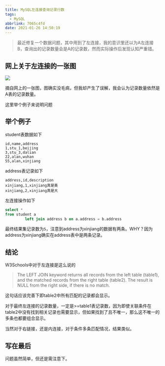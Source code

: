 ```yaml
---
title: MySQL左连接查询记录行数
tags:
  - MySQL
abbrlink: 7065c4fd
date: 2021-01-26 14:50:19
---
```


> 最近修复一个数据问题，其中用到了左连接，我的意识里还以为A左连接B，查询出的记录数量会是A的记录数，然而实际操作后发现认知严重错。

## 网上关于左连接的一张图



![](https://static.1991421.cn/2021/2021-01-26-145404.jpeg)



摘自网上的一张图，图确实没毛病，但我却产生了误解，我会认为记录数量依然是A表的记录数量。

这里举个例子来说明问题

## 举个例子

student表数据如下

```
id,name,address
1,stu_1,beijing
3,stu_3,dalian
22,alan,wuhan
55,alan,xinjiang
```

address表记录如下

```
address,id,description
xinjiang,1,xinjiang真是美
xinjiang,2,xinjiang真是大
```



左连接操作如下

```sql
select *
from student a
         left join address b on a.address = b.address
```



最终结果集记录数为`5`，注意到address为xinjiang的数据有两条。WHY？因为address为xinjiang确实在address表中是两条记录。



## 结论

W3Schools中对于左连接是这么说的

> The LEFT JOIN keyword returns all records from the left table (table1), and the matched records from the right table (table2). The result is NULL from the right side, if there is no match.

这句话应该完善下即table2中所有匹配的记录都会显示。

对于最终左连接的记录数量，一定是>=table1表记录数，因为即使关联条件在table2中没有找到相关记录也需要显示，但如果找到了且不唯一，那么这不唯一的多条也都要组合显示。



当然对于右链接，还是内连接，对于条件多条匹配情况，结果类似。

## 写在最后

问题虽然简单，但还是需注意下。